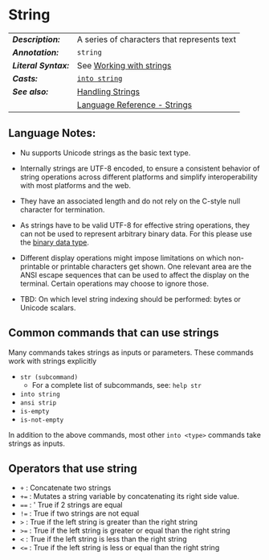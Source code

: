 # String

|                       |                                                                                    |
| --------------------- | ---------------------------------------------------------------------------------- |
| **_Description:_**    | A series of characters that represents text                                        |
| **_Annotation:_**     | `string`                                                                           |
| **_Literal Syntax:_** | See [Working with strings](working_with_strings.md)                                |
| **_Casts:_**          | [`into string`](/commands/docs/into_string.md)                                     |
| **_See also:_**       | [Handling Strings](https://www.nushell.sh/book/loading_data.html#handling-strings) |
|                       | [Language Reference - Strings](/lang-guide/chapters/types/basic_types/string.md)   |

## Language Notes:

- Nu supports Unicode strings as the basic text type.
- Internally strings are UTF-8 encoded, to ensure a consistent behavior of string operations across different platforms and simplify interoperability with most platforms and the web.
- They have an associated length and do not rely on the C-style null character for termination.
- As strings have to be valid UTF-8 for effective string operations, they can not be used to represent arbitrary binary data. For this please use the [binary data type](#binary).

- Different display operations might impose limitations on which non-printable or printable characters get shown. One relevant area are the ANSI escape sequences that can be used to affect the display on the terminal. Certain operations may choose to ignore those.

- TBD: On which level string indexing should be performed: bytes or Unicode scalars.

## Common commands that can use strings

Many commands takes strings as inputs or parameters.
These commands work with strings explicitly

- `str (subcommand)`
  - For a complete list of subcommands, see: `help str`
- `into string`
- `ansi strip`
- `is-empty`
- `is-not-empty`

In addition to the above commands, most other `into <type>` commands take strings
as inputs.

## Operators that use string

- `+` : Concatenate two strings
- `+=` : Mutates a string variable by concatenating its right side value.
- `==` : ' True if 2 strings are equal
- `!=` : True if two strings are not equal
- `>` : True if the left string is greater than the right string
- `>=` : True if the left string is greater or equal than the right string
- `<` : True if the left string is less than the right string
- `<=` : True if the left string is less or equal than the right string
